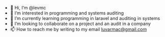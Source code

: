- 👋 Hi, I’m @levmc
- 👀 I’m interested in programming and systems auditing
- 🌱 I’m currently learning programming in laravel and auditing in systems
- 💞️ I’m looking to collaborate on a project and an audit in a company
- 📫 How to reach me by writing to my email luvarmac@gmail.com

<!---
levmc/levmc is a ✨ special ✨ repository because its `README.md` (this file) appears on your GitHub profile.
You can click the Preview link to take a look at your changes.
--->

